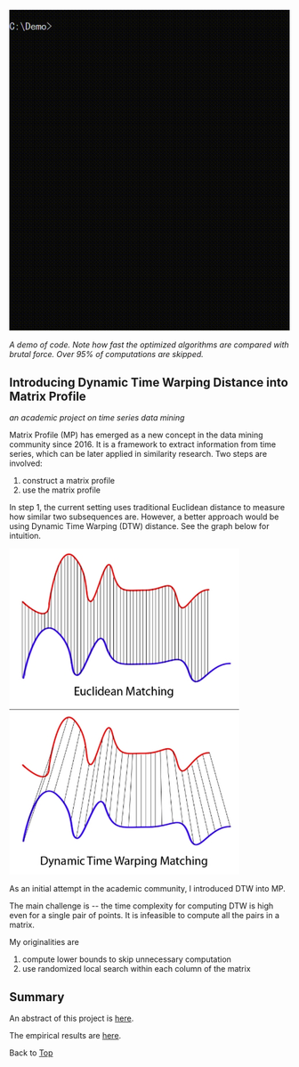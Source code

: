 ![demo](image/demo.gif)

*A demo of code. Note how fast the optimized algorithms are compared with brutal force. Over 95% of computations are skipped.*

## Introducing Dynamic Time Warping Distance into Matrix Profile

*an academic project on time series data mining*

Matrix Profile (MP) has emerged as a new concept in the data mining community since 2016. It is a framework to extract information from time series, which can be later applied in similarity research. Two steps are involved:

1. construct a matrix profile
2. use the matrix profile

In step 1, the current setting uses traditional Euclidean distance to measure how similar two subsequences are. However, a better approach would be using Dynamic Time Warping (DTW) distance. See the graph below for intuition.

![dtw](image/dtw.png)

As an initial attempt in the academic community, I introduced DTW into MP.

The main challenge is -- the time complexity for computing DTW is high even for a single pair of points. It is infeasible to compute all the pairs in a matrix.

My originalities are

1. compute lower bounds to skip unnecessary computation
2. use randomized local search within each column of the matrix

## Summary

An abstract of this project is [here](summary/abstract.pdf).

The empirical results are [here](summary/results.pdf).

Back to [Top](#user-content-introducing-dynamic-time-warping-distance-into-matrix-profile)
